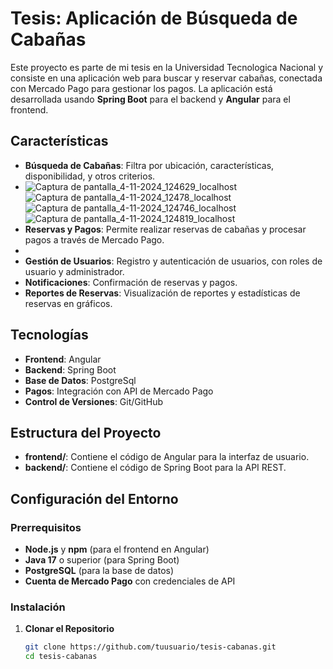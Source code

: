 # Tesis: Aplicación de Búsqueda de Cabañas

Este proyecto es parte de mi tesis en la Universidad Tecnologica Nacional y consiste en una aplicación web para buscar y reservar cabañas, conectada con Mercado Pago para gestionar los pagos. La aplicación está desarrollada usando **Spring Boot** para el backend y **Angular** para el frontend.

## Características

- **Búsqueda de Cabañas**: Filtra por ubicación, características, disponibilidad, y otros criterios.
- ![Captura de pantalla_4-11-2024_124629_localhost](https://github.com/user-attachments/assets/6f919d6e-69e4-4dd6-82ce-477364ca7375)
![Captura de pantalla_4-11-2024_12478_localhost](https://github.com/user-attachments/assets/605b6dd9-247c-46ac-81a9-66c08126035c)
![Captura de pantalla_4-11-2024_124746_localhost](https://github.com/user-attachments/assets/6c38a4fe-ce1f-4134-b3d3-76a110f69b28)
![Captura de pantalla_4-11-2024_124819_localhost](https://github.com/user-attachments/assets/2cfc9b3e-d585-4362-be2f-93b58f4fc476)
- **Reservas y Pagos**: Permite realizar reservas de cabañas y procesar pagos a través de Mercado Pago.
- 
- **Gestión de Usuarios**: Registro y autenticación de usuarios, con roles de usuario y administrador.
- **Notificaciones**: Confirmación de reservas y pagos.
- **Reportes de Reservas**: Visualización de reportes y estadísticas de reservas en gráficos.

## Tecnologías

- **Frontend**: Angular
- **Backend**: Spring Boot
- **Base de Datos**: PostgreSql
- **Pagos**: Integración con API de Mercado Pago
- **Control de Versiones**: Git/GitHub

## Estructura del Proyecto

- **frontend/**: Contiene el código de Angular para la interfaz de usuario.
- **backend/**: Contiene el código de Spring Boot para la API REST.



## Configuración del Entorno

### Prerrequisitos

- **Node.js** y **npm** (para el frontend en Angular)
- **Java 17** o superior (para Spring Boot)
- **PostgreSQL** (para la base de datos)
- **Cuenta de Mercado Pago** con credenciales de API

### Instalación

1. **Clonar el Repositorio**
   ```bash
   git clone https://github.com/tuusuario/tesis-cabanas.git
   cd tesis-cabanas

